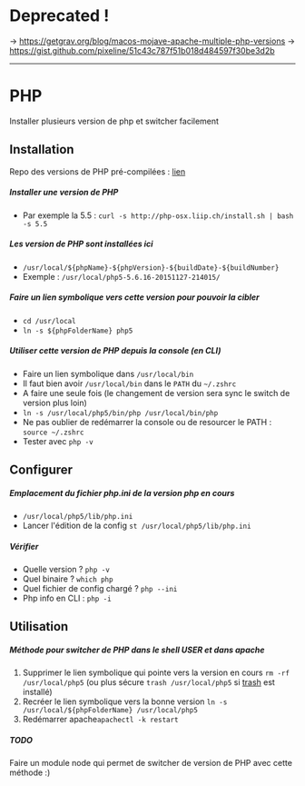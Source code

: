 # Deprecated !

-> https://getgrav.org/blog/macos-mojave-apache-multiple-php-versions
-> https://gist.github.com/pixeline/51c43c787f51b018d484597f30be3d2b

----------------------------------------------------------------------------------------------------------------------------------------

# PHP

Installer plusieurs version de php et switcher facilement

## Installation

Repo des versions de PHP pré-compilées : [lien](http://php-osx.liip.ch/)

##### Installer une version de PHP
- Par exemple la 5.5 : `curl -s http://php-osx.liip.ch/install.sh | bash -s 5.5`

##### Les version de PHP sont installées ici 
- `/usr/local/${phpName}-${phpVersion}-${buildDate}-${buildNumber}`
- Exemple : `/usr/local/php5-5.6.16-20151127-214015/`

##### Faire un lien symbolique vers cette version pour pouvoir la cibler
- `cd /usr/local`
- `ln -s ${phpFolderName} php5`

##### Utiliser cette version de PHP depuis la console (en CLI)
- Faire un lien symbolique dans `/usr/local/bin`
- Il faut bien avoir `/usr/local/bin` dans le `PATH` du `~/.zshrc`
- A faire une seule fois (le changement de version sera sync le switch de version plus loin)
- `ln -s /usr/local/php5/bin/php /usr/local/bin/php`
- Ne pas oublier de redémarrer la console ou de resourcer le PATH : `source ~/.zshrc`
- Tester avec `php -v`


## Configurer

##### Emplacement du fichier php.ini de la version php en cours
- `/usr/local/php5/lib/php.ini`
- Lancer l'édition de la config `st /usr/local/php5/lib/php.ini`

##### Vérifier
- Quelle version ? `php -v`
- Quel binaire ? `which php`
- Quel fichier de config chargé ? `php --ini`
- Php info en CLI : `php -i`


## Utilisation

##### Méthode pour switcher de PHP dans le shell USER et dans apache

1. Supprimer le lien symbolique qui pointe vers la version en cours `rm -rf /usr/local/php5` (ou plus sécure `trash /usr/local/php5` si [trash](http://hasseg.org/trash/) est installé)
2. Recréer le lien symbolique vers la bonne version `ln -s /usr/local/${phpFolderName} /usr/local/php5`
3. Redémarrer apache`apachectl -k restart`


##### TODO

Faire un module node qui permet de switcher de version de PHP avec cette méthode :)
